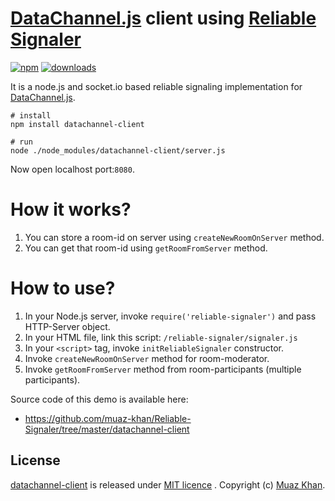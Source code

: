 # [DataChannel.js](https://github.com/muaz-khan/WebRTC-Experiment/blob/master/DataChannel) client using [Reliable Signaler](https://github.com/muaz-khan/Reliable-Signaler)

[![npm](https://img.shields.io/npm/v/datachannel-client.svg)](https://npmjs.org/package/datachannel-client) [![downloads](https://img.shields.io/npm/dm/datachannel-client.svg)](https://npmjs.org/package/datachannel-client)

It is a node.js and socket.io based reliable signaling implementation for [DataChannel.js](https://github.com/muaz-khan/WebRTC-Experiment/blob/master/DataChannel).

```
# install
npm install datachannel-client

# run
node ./node_modules/datachannel-client/server.js
```

Now open localhost port:`8080`.

# How it works?

1. You can store a room-id on server using `createNewRoomOnServer` method.
2. You can get that room-id using `getRoomFromServer` method.

# How to use?

1. In your Node.js server, invoke `require('reliable-signaler')` and pass HTTP-Server object.
2. In your HTML file, link this script: `/reliable-signaler/signaler.js`
3. In your `<script>` tag, invoke `initReliableSignaler` constructor.
4. Invoke `createNewRoomOnServer` method for room-moderator.
5. Invoke `getRoomFromServer` method from room-participants (multiple participants).

Source code of this demo is available here:

* https://github.com/muaz-khan/Reliable-Signaler/tree/master/datachannel-client

## License

[datachannel-client](https://www.npmjs.org/package/datachannel-client) is released under [MIT licence](https://www.webrtc-experiment.com/licence/) . Copyright (c) [Muaz Khan](https://plus.google.com/+MuazKhan).
